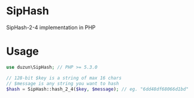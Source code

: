 # SipHash
SipHash-2-4 implementation in PHP

# Usage

```php
use duzun\SipHash; // PHP >= 5.3.0

// 128-bit $key is a string of max 16 chars
// $message is any string you want to hash
$hash = SipHash::hash_2_4($key, $message); // eg. "6dd48df68066d1bd"


```
